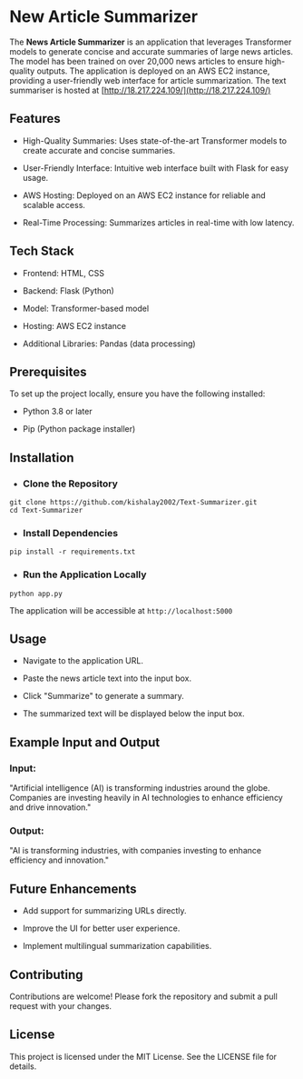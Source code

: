 # New Article Summarizer
The **News Article Summarizer** is an application that leverages Transformer models to generate concise and accurate summaries of large news articles. The model has been trained on over 20,000 news articles to ensure high-quality outputs. The application is deployed on an AWS EC2 instance, providing a user-friendly web interface for article summarization. 
The text summariser is hosted at [http://18.217.224.109/](http://18.217.224.109/)

## Features

- High-Quality Summaries: Uses state-of-the-art Transformer models to create accurate and concise summaries.

- User-Friendly Interface: Intuitive web interface built with Flask for easy usage.

- AWS Hosting: Deployed on an AWS EC2 instance for reliable and scalable access.

- Real-Time Processing: Summarizes articles in real-time with low latency.

## Tech Stack

- Frontend: HTML, CSS

- Backend: Flask (Python)

- Model: Transformer-based model

- Hosting: AWS EC2 instance

- Additional Libraries: Pandas (data processing)

## Prerequisites

To set up the project locally, ensure you have the following installed:

- Python 3.8 or later

- Pip (Python package installer)

## Installation

- ### Clone the Repository
```
git clone https://github.com/kishalay2002/Text-Summarizer.git
cd Text-Summarizer
```
- ### Install Dependencies
```
pip install -r requirements.txt
```
- ### Run the Application Locally
```
python app.py
```
The application will be accessible at `http://localhost:5000`

## Usage

- Navigate to the application URL.

- Paste the news article text into the input box.

- Click "Summarize" to generate a summary.

- The summarized text will be displayed below the input box.

## Example Input and Output

### Input:

"Artificial intelligence (AI) is transforming industries around the globe. Companies are investing heavily in AI technologies to enhance efficiency and drive innovation."

### Output:

"AI is transforming industries, with companies investing to enhance efficiency and innovation."

## Future Enhancements

- Add support for summarizing URLs directly.

- Improve the UI for better user experience.

- Implement multilingual summarization capabilities.

## Contributing

Contributions are welcome! Please fork the repository and submit a pull request with your changes.

## License

This project is licensed under the MIT License. See the LICENSE file for details.
